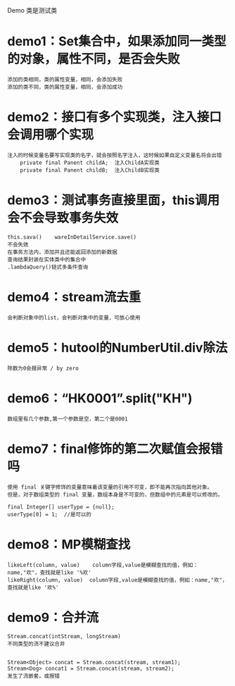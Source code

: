 Demo 类是测试类

# demo1：Set集合中，如果添加同一类型的对象，属性不同，是否会失败
    添加的类相同，类的属性变量，相同，会添加失败
    添加的类不同，类的属性变量，相同，会添加成功

# demo2：接口有多个实现类，注入接口会调用哪个实现
    注入的时候变量名要写实现类的名字，就会按照名字注入，这时候如果自定义变量名将会出错
        private final Panent childA;  注入ChildA实现类
        private final Panent childB;  注入ChildB实现类

# demo3：测试事务直接里面，this调用会不会导致事务失效
    this.sava()    wareInDetailService.save()
    不会失效
    在事务方法内，添加并且还能返回添加的新数据
    查询结果封装在实体类中的集合中
    .lambdaQuery()链式多条件查询

# demo4：stream流去重
    会判断对象中的list，会判断对象中的变量，可放心使用

# demo5：hutool的NumberUtil.div除法
    除数为0会报异常 / by zero

# demo6：“HK0001”.split("KH")
    数组里有几个参数,第一个参数是空，第二个是0001

# demo7：final修饰的第二次赋值会报错吗
    使用 final 关键字修饰的变量意味着该变量的引用不可变，即不能再次指向其他对象。
    但是，对于数组类型的 final 变量，数组本身是不可变的，但数组中的元素是可以修改的。

    final Integer[] userType = {null};
    userType[0] = 1;  //是可以的

# demo8：MP模糊查找
    likeLeft(column, value)    column字段,value是模糊查找的值，例如：name,"欢"，查找就是like '%欢'
    likeRight(column, value)  column字段,value是模糊查找的值，例如：name,"欢"，查找就是like '欢%'

# demo9：合并流
    Stream.concat(intStream, longStream)
    不同类型的流不建议合并

    
    Stream<Object> concat = Stream.concat(stream, stream1);
    Stream<Dog> concat1 = Stream.concat(stream, stream2);
    发生了流嵌套，或报错